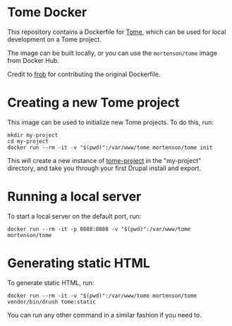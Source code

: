 # Tome Docker

This repository contains a Dockerfile for [Tome], which can be used for local
development on a Tome project.

The image can be built locally, or you can use the `mortenson/tome` image from
Docker Hub.

Credit to [frob] for contributing the original Dockerfile.

# Creating a new Tome project

This image can be used to initialize new Tome projects. To do this, run:

```
mkdir my-project
cd my-project
docker run --rm -it -v "$(pwd)":/var/www/tome mortenson/tome init
```

This will create a new instance of [tome-project] in the "my-project"
directory, and take you through your first Drupal install and export.

# Running a local server

To start a local server on the default port, run:

```
docker run --rm -it -p 8888:8888 -v "$(pwd)":/var/www/tome mortenson/tome
```

# Generating static HTML

To generate static HTML, run:

```
docker run --rm -it -v "$(pwd)":/var/www/tome mortenson/tome vendor/bin/drush tome:static
```

You can run any other command in a similar fashion if you need to.

[Tome]: https://tome.fyi
[tome-project]: https://github.com/drupal-tome/tome-project
[frob]: https://github.com/frob

